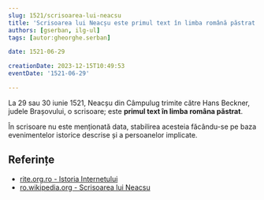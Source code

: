 ```yaml
---
slug: 1521/scrisoarea-lui-neacsu
title: 'Scrisoarea lui Neacșu este primul text în limba română păstrat'
authors: [gserban, ilg-ul]
tags: [autor:gheorghe.serban]

date: 1521-06-29

creationDate: 2023-12-15T10:49:53
eventDate: '1521-06-29'

---
```


La 29 sau 30 iunie 1521, Neacșu din Câmpulug trimite către Hans Beckner,
judele Brașovului, o scrisoare; este **primul text în limba româna păstrat**.

<!-- truncate -->

În scrisoare nu este menționată data, stabilirea acesteia făcându-se pe
baza evenimentelor istorice descrise și a persoanelor implicate.

## Referințe

- [rite.org.ro - Istoria Internetului](https://rite.org.ro/istoria-internetului/)
- [ro.wikipedia.org - Scrisoarea lui Neacsu](https://ro.wikipedia.org/wiki/Scrisoarea_lui_Neacșu)
